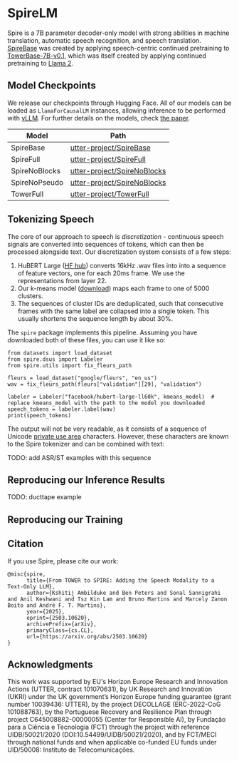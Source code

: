 # SpireLM
Spire is a 7B parameter decoder-only model with strong abilities in machine translation, automatic speech recognition, and speech translation. [SpireBase](https://huggingface.co/utter-project/SpireBase) was created by applying speech-centric continued pretraining to [TowerBase-7B-v0.1](https://huggingface.co/Unbabel/TowerBase-7B-v0.1), which was itself created by applying continued pretraining to [Llama 2](https://huggingface.co/meta-llama/Llama-2-7b).

## Model Checkpoints
We release our checkpoints through Hugging Face. All of our models can be loaded as `LlamaForCausalLM` instances, allowing inference to be performed with [vLLM](https://github.com/vllm-project/vllm). For further details on the models, check [the paper](https://arxiv.org/abs/2503.10620).

| Model | Path |
| ----- | ---- |
| SpireBase | [utter-project/SpireBase](https://huggingface.co/utter-project/SpireBase) |
| SpireFull | [utter-project/SpireFull](https://huggingface.co/utter-project/SpireFull) |
| SpireNoBlocks | [utter-project/SpireNoBlocks](https://huggingface.co/utter-project/SpireNoBlocks) |
| SpireNoPseudo | [utter-project/SpireNoBlocks](https://huggingface.co/utter-project/SpireNoPseudo) |
| TowerFull | [utter-project/TowerFull](https://huggingface.co/utter-project/TowerFull) |

## Tokenizing Speech
The core of our approach to speech is *discretization* - continuous speech signals are converted into sequences of tokens, which can then be processed alongside text. Our discretization system consists of a few steps:

1. HuBERT Large ([HF hub](https://huggingface.co/facebook/hubert-large-ll60k)) converts 16kHz .wav files into into a sequence of feature vectors, one for each 20ms frame. We use the representations from layer 22.
2. Our k-means model ([download](https://huggingface.co/utter-project/SpireKMeans/resolve/main/kmeans_model)) maps each frame to one of 5000 clusters.
3. The sequences of cluster IDs are deduplicated, such that consecutive frames with the same label are collapsed into a single token. This usually shortens the sequence length by about 30%.

The `spire` package implements this pipeline. Assuming you have downloaded both of these files, you can use it like so:

```
from datasets import load_dataset
from spire.dsus import Labeler
from spire.utils import fix_fleurs_path

fleurs = load_dataset("google/fleurs", "en_us")
wav = fix_fleurs_path(fleurs["validation"][29], "validation")

labeler = Labeler("facebook/hubert-large-ll60k", kmeans_model)  # replace kmeans_model with the path to the model you downloaded
speech_tokens = labeler.label(wav)
print(speech_tokens)
```

The output will not be very readable, as it consists of a sequence of Unicode [private use area](https://en.wikipedia.org/wiki/Private_Use_Areas) characters. However, these characters are known to the Spire tokenizer and can be combined with text:

TODO: add ASR/ST examples with this sequence

## Reproducing our Inference Results
TODO: ducttape example

## Reproducing our Training

## Citation
If you use Spire, please cite our work:
```
@misc{spire,
      title={From TOWER to SPIRE: Adding the Speech Modality to a Text-Only LLM}, 
      author={Kshitij Ambilduke and Ben Peters and Sonal Sannigrahi and Anil Keshwani and Tsz Kin Lam and Bruno Martins and Marcely Zanon Boito and André F. T. Martins},
      year={2025},
      eprint={2503.10620},
      archivePrefix={arXiv},
      primaryClass={cs.CL},
      url={https://arxiv.org/abs/2503.10620}
}
```

## Acknowledgments
This work was supported by EU's Horizon Europe Research and Innovation Actions (UTTER, contract 101070631), by UK Research and Innovation (UKRI) under the UK government’s Horizon Europe funding guarantee (grant number 10039436: UTTER), by the project DECOLLAGE (ERC-2022-CoG 101088763), by the Portuguese Recovery and Resilience Plan through project C645008882-00000055 (Center for Responsible AI), by Fundação para a Ciência e Tecnologia (FCT) through the project with reference UIDB/50021/2020 (DOI:10.54499/UIDB/50021/2020), and by FCT/MECI through national funds and when applicable co-funded EU funds under UID/50008: Instituto de Telecomunicações.
